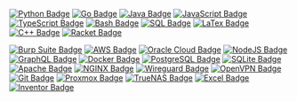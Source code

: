 <p dir="auto"><a target="_blank" rel="noopener noreferrer nofollow" href="https://camo.githubusercontent.com/48d88076f782cd1c82ba93b3dbcf27a066ea02f6245d6c7943f91f39594fbd65/68747470733a2f2f696d672e736869656c64732e696f2f62616467652f507974686f6e2d3337373641423f7374796c653d666f722d7468652d6261646765266c6162656c436f6c6f723d626c61636b266c6f676f3d707974686f6e266c6f676f436f6c6f723d7768697465"><img src="https://camo.githubusercontent.com/48d88076f782cd1c82ba93b3dbcf27a066ea02f6245d6c7943f91f39594fbd65/68747470733a2f2f696d672e736869656c64732e696f2f62616467652f507974686f6e2d3337373641423f7374796c653d666f722d7468652d6261646765266c6162656c436f6c6f723d626c61636b266c6f676f3d707974686f6e266c6f676f436f6c6f723d7768697465" alt="Python Badge" data-canonical-src="https://img.shields.io/badge/Python-3776AB?style=for-the-badge&amp;labelColor=black&amp;logo=python&amp;logoColor=white" style="max-width: 100%;"></a>
<a target="_blank" rel="noopener noreferrer nofollow" href="https://camo.githubusercontent.com/3a26b9593899bc9d272e53c96887b689dd8b985396f7e9c88a1ff9c0dea26bbd/68747470733a2f2f696d672e736869656c64732e696f2f62616467652f476f2d3030414444383f7374796c653d666f722d7468652d6261646765266c6162656c436f6c6f723d626c61636b266c6f676f3d676f266c6f676f436f6c6f723d7768697465"><img src="https://camo.githubusercontent.com/3a26b9593899bc9d272e53c96887b689dd8b985396f7e9c88a1ff9c0dea26bbd/68747470733a2f2f696d672e736869656c64732e696f2f62616467652f476f2d3030414444383f7374796c653d666f722d7468652d6261646765266c6162656c436f6c6f723d626c61636b266c6f676f3d676f266c6f676f436f6c6f723d7768697465" alt="Go Badge" data-canonical-src="https://img.shields.io/badge/Go-00ADD8?style=for-the-badge&amp;labelColor=black&amp;logo=go&amp;logoColor=white" style="max-width: 100%;"></a>
<a target="_blank" rel="noopener noreferrer nofollow" href="https://camo.githubusercontent.com/457bd0242c682483d91d9dd06bf7daada11e316eff611239f0798701464bdc53/68747470733a2f2f696d672e736869656c64732e696f2f62616467652f4a6176612d3030373339363f7374796c653d666f722d7468652d6261646765266c6162656c436f6c6f723d626c61636b266c6f676f3d6a617661266c6f676f436f6c6f723d7768697465"><img src="https://camo.githubusercontent.com/457bd0242c682483d91d9dd06bf7daada11e316eff611239f0798701464bdc53/68747470733a2f2f696d672e736869656c64732e696f2f62616467652f4a6176612d3030373339363f7374796c653d666f722d7468652d6261646765266c6162656c436f6c6f723d626c61636b266c6f676f3d6a617661266c6f676f436f6c6f723d7768697465" alt="Java Badge" data-canonical-src="https://img.shields.io/badge/Java-007396?style=for-the-badge&amp;labelColor=black&amp;logo=java&amp;logoColor=white" style="max-width: 100%;"></a>
<a target="_blank" rel="noopener noreferrer nofollow" href="https://camo.githubusercontent.com/b1bf6d340c01d8107a1a2612fb5f3b73da8e03f6a34a929df4ca0e3ac7295d39/68747470733a2f2f696d672e736869656c64732e696f2f62616467652f4a6176617363726970742d4630444234463f7374796c653d666f722d7468652d6261646765266c6162656c436f6c6f723d626c61636b266c6f676f3d6a617661736372697074266c6f676f436f6c6f723d7768697465"><img src="https://camo.githubusercontent.com/b1bf6d340c01d8107a1a2612fb5f3b73da8e03f6a34a929df4ca0e3ac7295d39/68747470733a2f2f696d672e736869656c64732e696f2f62616467652f4a6176617363726970742d4630444234463f7374796c653d666f722d7468652d6261646765266c6162656c436f6c6f723d626c61636b266c6f676f3d6a617661736372697074266c6f676f436f6c6f723d7768697465" alt="JavaScript Badge" data-canonical-src="https://img.shields.io/badge/Javascript-F0DB4F?style=for-the-badge&amp;labelColor=black&amp;logo=javascript&amp;logoColor=white" style="max-width: 100%;"></a>
<a target="_blank" rel="noopener noreferrer nofollow" href="https://camo.githubusercontent.com/645935b3d940d2eb46eac35f485f63f3c310babb59d5f61719d10e58ae6f5640/68747470733a2f2f696d672e736869656c64732e696f2f62616467652f547970655363726970742d3331373843363f7374796c653d666f722d7468652d6261646765266c6162656c436f6c6f723d626c61636b266c6f676f3d74797065736372697074266c6f676f436f6c6f723d7768697465"><img src="https://camo.githubusercontent.com/645935b3d940d2eb46eac35f485f63f3c310babb59d5f61719d10e58ae6f5640/68747470733a2f2f696d672e736869656c64732e696f2f62616467652f547970655363726970742d3331373843363f7374796c653d666f722d7468652d6261646765266c6162656c436f6c6f723d626c61636b266c6f676f3d74797065736372697074266c6f676f436f6c6f723d7768697465" alt="TypeScript Badge" data-canonical-src="https://img.shields.io/badge/TypeScript-3178C6?style=for-the-badge&amp;labelColor=black&amp;logo=typescript&amp;logoColor=white" style="max-width: 100%;"></a>
<a target="_blank" rel="noopener noreferrer nofollow" href="https://camo.githubusercontent.com/04dba38e5ec8414caa126b7466f1c3e53cc556af58e98916a260c92ea285e8a1/68747470733a2f2f696d672e736869656c64732e696f2f62616467652f426173682d3445414132353f7374796c653d666f722d7468652d6261646765266c6162656c436f6c6f723d626c61636b266c6f676f3d676e7562617368266c6f676f436f6c6f723d7768697465"><img src="https://camo.githubusercontent.com/04dba38e5ec8414caa126b7466f1c3e53cc556af58e98916a260c92ea285e8a1/68747470733a2f2f696d672e736869656c64732e696f2f62616467652f426173682d3445414132353f7374796c653d666f722d7468652d6261646765266c6162656c436f6c6f723d626c61636b266c6f676f3d676e7562617368266c6f676f436f6c6f723d7768697465" alt="Bash Badge" data-canonical-src="https://img.shields.io/badge/Bash-4EAA25?style=for-the-badge&amp;labelColor=black&amp;logo=gnubash&amp;logoColor=white" style="max-width: 100%;"></a>
<a target="_blank" rel="noopener noreferrer nofollow" href="https://camo.githubusercontent.com/f6915e0c52a5fd64b9d61ff2186aed5b61d2e28268baaf3650459c9944c63f09/68747470733a2f2f696d672e736869656c64732e696f2f62616467652f53514c2d3431363945313f7374796c653d666f722d7468652d6261646765266c6162656c436f6c6f723d626c61636b266c6f676f3d706f737467726573716c266c6f676f436f6c6f723d7768697465"><img src="https://camo.githubusercontent.com/f6915e0c52a5fd64b9d61ff2186aed5b61d2e28268baaf3650459c9944c63f09/68747470733a2f2f696d672e736869656c64732e696f2f62616467652f53514c2d3431363945313f7374796c653d666f722d7468652d6261646765266c6162656c436f6c6f723d626c61636b266c6f676f3d706f737467726573716c266c6f676f436f6c6f723d7768697465" alt="SQL Badge" data-canonical-src="https://img.shields.io/badge/SQL-4169E1?style=for-the-badge&amp;labelColor=black&amp;logo=postgresql&amp;logoColor=white" style="max-width: 100%;"></a>
<a target="_blank" rel="noopener noreferrer nofollow" href="https://camo.githubusercontent.com/6fccee5146659e536f87b7fbcf1f0e9067b018692dbe014f4beb1cd94263796b/68747470733a2f2f696d672e736869656c64732e696f2f62616467652f4c615465782d3030383038303f7374796c653d666f722d7468652d6261646765266c6162656c436f6c6f723d626c61636b266c6f676f3d4c61546578266c6f676f436f6c6f723d7768697465"><img src="https://camo.githubusercontent.com/6fccee5146659e536f87b7fbcf1f0e9067b018692dbe014f4beb1cd94263796b/68747470733a2f2f696d672e736869656c64732e696f2f62616467652f4c615465782d3030383038303f7374796c653d666f722d7468652d6261646765266c6162656c436f6c6f723d626c61636b266c6f676f3d4c61546578266c6f676f436f6c6f723d7768697465" alt="LaTex Badge" data-canonical-src="https://img.shields.io/badge/LaTex-008080?style=for-the-badge&amp;labelColor=black&amp;logo=LaTex&amp;logoColor=white" style="max-width: 100%;"></a>
<a target="_blank" rel="noopener noreferrer nofollow" href="https://camo.githubusercontent.com/c67dbd03403a84f9a682cec93a1031e1d4a8ff7009f61135ceee45fbc3d3dfb5/68747470733a2f2f696d672e736869656c64732e696f2f62616467652f432b2b2d3030353939433f7374796c653d666f722d7468652d6261646765266c6162656c436f6c6f723d626c61636b266c6f676f3d63706c7573706c7573266c6f676f436f6c6f723d7768697465"><img src="https://camo.githubusercontent.com/c67dbd03403a84f9a682cec93a1031e1d4a8ff7009f61135ceee45fbc3d3dfb5/68747470733a2f2f696d672e736869656c64732e696f2f62616467652f432b2b2d3030353939433f7374796c653d666f722d7468652d6261646765266c6162656c436f6c6f723d626c61636b266c6f676f3d63706c7573706c7573266c6f676f436f6c6f723d7768697465" alt="C++ Badge" data-canonical-src="https://img.shields.io/badge/C++-00599C?style=for-the-badge&amp;labelColor=black&amp;logo=cplusplus&amp;logoColor=white" style="max-width: 100%;"></a>
<a target="_blank" rel="noopener noreferrer nofollow" href="https://camo.githubusercontent.com/2d02d40ed4e844e74bad1c6c0c966e9c8d185c355f207b8b08ab22a08fd56366/68747470733a2f2f696d672e736869656c64732e696f2f62616467652f5261636b65742d3946314432303f7374796c653d666f722d7468652d6261646765266c6162656c436f6c6f723d626c61636b266c6f676f3d5261636b6574266c6f676f436f6c6f723d7768697465"><img src="https://camo.githubusercontent.com/2d02d40ed4e844e74bad1c6c0c966e9c8d185c355f207b8b08ab22a08fd56366/68747470733a2f2f696d672e736869656c64732e696f2f62616467652f5261636b65742d3946314432303f7374796c653d666f722d7468652d6261646765266c6162656c436f6c6f723d626c61636b266c6f676f3d5261636b6574266c6f676f436f6c6f723d7768697465" alt="Racket Badge" data-canonical-src="https://img.shields.io/badge/Racket-9F1D20?style=for-the-badge&amp;labelColor=black&amp;logo=Racket&amp;logoColor=white" style="max-width: 100%;"></a></p>



<p dir="auto"><a target="_blank" rel="noopener noreferrer nofollow" href="https://camo.githubusercontent.com/68ad77223d309dccd4491cddbd3087416156204364d8092bdfc29abda74f321d/68747470733a2f2f696d672e736869656c64732e696f2f62616467652f427572705f53756974652d4646363633333f7374796c653d666f722d7468652d6261646765266c6162656c436f6c6f723d626c61636b266c6f676f3d266c6f676f436f6c6f723d7768697465"><img src="https://camo.githubusercontent.com/68ad77223d309dccd4491cddbd3087416156204364d8092bdfc29abda74f321d/68747470733a2f2f696d672e736869656c64732e696f2f62616467652f427572705f53756974652d4646363633333f7374796c653d666f722d7468652d6261646765266c6162656c436f6c6f723d626c61636b266c6f676f3d266c6f676f436f6c6f723d7768697465" alt="Burp Suite Badge" data-canonical-src="https://img.shields.io/badge/Burp_Suite-FF6633?style=for-the-badge&amp;labelColor=black&amp;logo=&amp;logoColor=white" style="max-width: 100%;"></a>
<a target="_blank" rel="noopener noreferrer nofollow" href="https://camo.githubusercontent.com/41125c8c9d7d08138000561c20b4de326839c9163c5c0aea6e5366e5b3ab3151/68747470733a2f2f696d672e736869656c64732e696f2f62616467652f4157532d3233324633453f7374796c653d666f722d7468652d6261646765266c6162656c436f6c6f723d626c61636b266c6f676f3d616d617a6f6e617773266c6f676f436f6c6f723d7768697465"><img src="https://camo.githubusercontent.com/41125c8c9d7d08138000561c20b4de326839c9163c5c0aea6e5366e5b3ab3151/68747470733a2f2f696d672e736869656c64732e696f2f62616467652f4157532d3233324633453f7374796c653d666f722d7468652d6261646765266c6162656c436f6c6f723d626c61636b266c6f676f3d616d617a6f6e617773266c6f676f436f6c6f723d7768697465" alt="AWS Badge" data-canonical-src="https://img.shields.io/badge/AWS-232F3E?style=for-the-badge&amp;labelColor=black&amp;logo=amazonaws&amp;logoColor=white" style="max-width: 100%;"></a>
<a target="_blank" rel="noopener noreferrer nofollow" href="https://camo.githubusercontent.com/695393b338b67299671fa29ef8f2656e246f5f5113409ae73010f77aa1665f81/68747470733a2f2f696d672e736869656c64732e696f2f62616467652f4f7261636c655f436c6f75642d4638303030303f7374796c653d666f722d7468652d6261646765266c6162656c436f6c6f723d626c61636b266c6f676f3d6f7261636c65266c6f676f436f6c6f723d7768697465"><img src="https://camo.githubusercontent.com/695393b338b67299671fa29ef8f2656e246f5f5113409ae73010f77aa1665f81/68747470733a2f2f696d672e736869656c64732e696f2f62616467652f4f7261636c655f436c6f75642d4638303030303f7374796c653d666f722d7468652d6261646765266c6162656c436f6c6f723d626c61636b266c6f676f3d6f7261636c65266c6f676f436f6c6f723d7768697465" alt="Oracle Cloud Badge" data-canonical-src="https://img.shields.io/badge/Oracle_Cloud-F80000?style=for-the-badge&amp;labelColor=black&amp;logo=oracle&amp;logoColor=white" style="max-width: 100%;"></a>
<a target="_blank" rel="noopener noreferrer nofollow" href="https://camo.githubusercontent.com/d2e274cf4baa056f68b8f8efea0b68a4cd4f52bb5669a7f101c054917dd697bc/68747470733a2f2f696d672e736869656c64732e696f2f62616467652f4e6f64652e4a532d3333393933333f7374796c653d666f722d7468652d6261646765266c6162656c436f6c6f723d626c61636b266c6f676f3d6e6f6465646f746a73266c6f676f436f6c6f723d7768697465"><img src="https://camo.githubusercontent.com/d2e274cf4baa056f68b8f8efea0b68a4cd4f52bb5669a7f101c054917dd697bc/68747470733a2f2f696d672e736869656c64732e696f2f62616467652f4e6f64652e4a532d3333393933333f7374796c653d666f722d7468652d6261646765266c6162656c436f6c6f723d626c61636b266c6f676f3d6e6f6465646f746a73266c6f676f436f6c6f723d7768697465" alt="NodeJS Badge" data-canonical-src="https://img.shields.io/badge/Node.JS-339933?style=for-the-badge&amp;labelColor=black&amp;logo=nodedotjs&amp;logoColor=white" style="max-width: 100%;"></a>
<a target="_blank" rel="noopener noreferrer nofollow" href="https://camo.githubusercontent.com/972eab49583805c1b89681a4d4be196d77e4a3ffe926b45aaa9873bbfa7f34e0/68747470733a2f2f696d672e736869656c64732e696f2f62616467652f4772617068514c2d4531303039383f7374796c653d666f722d7468652d6261646765266c6162656c436f6c6f723d626c61636b266c6f676f3d4772617068514c266c6f676f436f6c6f723d7768697465"><img src="https://camo.githubusercontent.com/972eab49583805c1b89681a4d4be196d77e4a3ffe926b45aaa9873bbfa7f34e0/68747470733a2f2f696d672e736869656c64732e696f2f62616467652f4772617068514c2d4531303039383f7374796c653d666f722d7468652d6261646765266c6162656c436f6c6f723d626c61636b266c6f676f3d4772617068514c266c6f676f436f6c6f723d7768697465" alt="GraphQL Badge" data-canonical-src="https://img.shields.io/badge/GraphQL-E10098?style=for-the-badge&amp;labelColor=black&amp;logo=GraphQL&amp;logoColor=white" style="max-width: 100%;"></a>
<a target="_blank" rel="noopener noreferrer nofollow" href="https://camo.githubusercontent.com/fe7dab08b0d322651c6fe51146dae4eddbf7c588ff275e1d195565c306915231/68747470733a2f2f696d672e736869656c64732e696f2f62616467652f646f636b65722d3234393645443f7374796c653d666f722d7468652d6261646765266c6162656c436f6c6f723d626c61636b266c6f676f3d646f636b6572266c6f676f436f6c6f723d7768697465"><img src="https://camo.githubusercontent.com/fe7dab08b0d322651c6fe51146dae4eddbf7c588ff275e1d195565c306915231/68747470733a2f2f696d672e736869656c64732e696f2f62616467652f646f636b65722d3234393645443f7374796c653d666f722d7468652d6261646765266c6162656c436f6c6f723d626c61636b266c6f676f3d646f636b6572266c6f676f436f6c6f723d7768697465" alt="Docker Badge" data-canonical-src="https://img.shields.io/badge/docker-2496ED?style=for-the-badge&amp;labelColor=black&amp;logo=docker&amp;logoColor=white" style="max-width: 100%;"></a>
<a target="_blank" rel="noopener noreferrer nofollow" href="https://camo.githubusercontent.com/3117401147a114ec41b4ab8611b61c5825736114bd417f2d7c81a467f995ed6a/68747470733a2f2f696d672e736869656c64732e696f2f62616467652f706f737467726573716c2d3431363945313f7374796c653d666f722d7468652d6261646765266c6162656c436f6c6f723d626c61636b266c6f676f3d706f737467726573716c266c6f676f436f6c6f723d7768697465"><img src="https://camo.githubusercontent.com/3117401147a114ec41b4ab8611b61c5825736114bd417f2d7c81a467f995ed6a/68747470733a2f2f696d672e736869656c64732e696f2f62616467652f706f737467726573716c2d3431363945313f7374796c653d666f722d7468652d6261646765266c6162656c436f6c6f723d626c61636b266c6f676f3d706f737467726573716c266c6f676f436f6c6f723d7768697465" alt="PostgreSQL Badge" data-canonical-src="https://img.shields.io/badge/postgresql-4169E1?style=for-the-badge&amp;labelColor=black&amp;logo=postgresql&amp;logoColor=white" style="max-width: 100%;"></a>
<a target="_blank" rel="noopener noreferrer nofollow" href="https://camo.githubusercontent.com/7f970b133563dc8b8b1c8193166649d0cbc3202f512338631774340c2f57d608/68747470733a2f2f696d672e736869656c64732e696f2f62616467652f73716c6974652d3030334235373f7374796c653d666f722d7468652d6261646765266c6162656c436f6c6f723d626c61636b266c6f676f3d73716c697465266c6f676f436f6c6f723d7768697465"><img src="https://camo.githubusercontent.com/7f970b133563dc8b8b1c8193166649d0cbc3202f512338631774340c2f57d608/68747470733a2f2f696d672e736869656c64732e696f2f62616467652f73716c6974652d3030334235373f7374796c653d666f722d7468652d6261646765266c6162656c436f6c6f723d626c61636b266c6f676f3d73716c697465266c6f676f436f6c6f723d7768697465" alt="SQLite Badge" data-canonical-src="https://img.shields.io/badge/sqlite-003B57?style=for-the-badge&amp;labelColor=black&amp;logo=sqlite&amp;logoColor=white" style="max-width: 100%;"></a>
<a target="_blank" rel="noopener noreferrer nofollow" href="https://camo.githubusercontent.com/f4d53a962f7cda93b1ce2f71eb500a4a521f0f2b15e4372ccd0ae5d2f16440d8/68747470733a2f2f696d672e736869656c64732e696f2f62616467652f6170616368652d4432323132383f7374796c653d666f722d7468652d6261646765266c6162656c436f6c6f723d626c61636b266c6f676f3d617061636865266c6f676f436f6c6f723d7768697465"><img src="https://camo.githubusercontent.com/f4d53a962f7cda93b1ce2f71eb500a4a521f0f2b15e4372ccd0ae5d2f16440d8/68747470733a2f2f696d672e736869656c64732e696f2f62616467652f6170616368652d4432323132383f7374796c653d666f722d7468652d6261646765266c6162656c436f6c6f723d626c61636b266c6f676f3d617061636865266c6f676f436f6c6f723d7768697465" alt="Apache Badge" data-canonical-src="https://img.shields.io/badge/apache-D22128?style=for-the-badge&amp;labelColor=black&amp;logo=apache&amp;logoColor=white" style="max-width: 100%;"></a>
<a target="_blank" rel="noopener noreferrer nofollow" href="https://camo.githubusercontent.com/8650813f664306375dc8dc0b9f987a0721ce10bbc0646edbdd729f96b4a3ce02/68747470733a2f2f696d672e736869656c64732e696f2f62616467652f6e67696e782d3236393533393f7374796c653d666f722d7468652d6261646765266c6162656c436f6c6f723d626c61636b266c6f676f3d6e67696e78266c6f676f436f6c6f723d7768697465"><img src="https://camo.githubusercontent.com/8650813f664306375dc8dc0b9f987a0721ce10bbc0646edbdd729f96b4a3ce02/68747470733a2f2f696d672e736869656c64732e696f2f62616467652f6e67696e782d3236393533393f7374796c653d666f722d7468652d6261646765266c6162656c436f6c6f723d626c61636b266c6f676f3d6e67696e78266c6f676f436f6c6f723d7768697465" alt="NGINX Badge" data-canonical-src="https://img.shields.io/badge/nginx-269539?style=for-the-badge&amp;labelColor=black&amp;logo=nginx&amp;logoColor=white" style="max-width: 100%;"></a>
<a target="_blank" rel="noopener noreferrer nofollow" href="https://camo.githubusercontent.com/4992acb655cc862224c54da44720593d371235387074c00eb149eef544dd1f58/68747470733a2f2f696d672e736869656c64732e696f2f62616467652f7769726567756172642d3838313731413f7374796c653d666f722d7468652d6261646765266c6162656c436f6c6f723d626c61636b266c6f676f3d576972656775617264266c6f676f436f6c6f723d7768697465"><img src="https://camo.githubusercontent.com/4992acb655cc862224c54da44720593d371235387074c00eb149eef544dd1f58/68747470733a2f2f696d672e736869656c64732e696f2f62616467652f7769726567756172642d3838313731413f7374796c653d666f722d7468652d6261646765266c6162656c436f6c6f723d626c61636b266c6f676f3d576972656775617264266c6f676f436f6c6f723d7768697465" alt="Wireguard Badge" data-canonical-src="https://img.shields.io/badge/wireguard-88171A?style=for-the-badge&amp;labelColor=black&amp;logo=Wireguard&amp;logoColor=white" style="max-width: 100%;"></a>
<a target="_blank" rel="noopener noreferrer nofollow" href="https://camo.githubusercontent.com/5b20c37345ba0d1f1a66b7a9c946324c199252cf35260ef7c8c6e6997338343a/68747470733a2f2f696d672e736869656c64732e696f2f62616467652f4f70656e56504e2d4541374532303f7374796c653d666f722d7468652d6261646765266c6162656c436f6c6f723d626c61636b266c6f676f3d4f70656e56504e266c6f676f436f6c6f723d7768697465"><img src="https://camo.githubusercontent.com/5b20c37345ba0d1f1a66b7a9c946324c199252cf35260ef7c8c6e6997338343a/68747470733a2f2f696d672e736869656c64732e696f2f62616467652f4f70656e56504e2d4541374532303f7374796c653d666f722d7468652d6261646765266c6162656c436f6c6f723d626c61636b266c6f676f3d4f70656e56504e266c6f676f436f6c6f723d7768697465" alt="OpenVPN Badge" data-canonical-src="https://img.shields.io/badge/OpenVPN-EA7E20?style=for-the-badge&amp;labelColor=black&amp;logo=OpenVPN&amp;logoColor=white" style="max-width: 100%;"></a>
<a target="_blank" rel="noopener noreferrer nofollow" href="https://camo.githubusercontent.com/72704e4d34232bd73405581eb67912cef9025312c7eb93adc50627ce697b5f6f/68747470733a2f2f696d672e736869656c64732e696f2f62616467652f4769742d4630353033323f7374796c653d666f722d7468652d6261646765266c6162656c436f6c6f723d626c61636b266c6f676f3d676974266c6f676f436f6c6f723d7768697465"><img src="https://camo.githubusercontent.com/72704e4d34232bd73405581eb67912cef9025312c7eb93adc50627ce697b5f6f/68747470733a2f2f696d672e736869656c64732e696f2f62616467652f4769742d4630353033323f7374796c653d666f722d7468652d6261646765266c6162656c436f6c6f723d626c61636b266c6f676f3d676974266c6f676f436f6c6f723d7768697465" alt="Git Badge" data-canonical-src="https://img.shields.io/badge/Git-F05032?style=for-the-badge&amp;labelColor=black&amp;logo=git&amp;logoColor=white" style="max-width: 100%;"></a>
<a target="_blank" rel="noopener noreferrer nofollow" href="https://camo.githubusercontent.com/a83e76f7cb663d3bcd9e49130941b9e11923b2bee22c1a57b17e8b75baa9e75b/68747470733a2f2f696d672e736869656c64732e696f2f62616467652f50726f786d6f782d4535373030303f7374796c653d666f722d7468652d6261646765266c6162656c436f6c6f723d626c61636b266c6f676f3d70726f786d6f78266c6f676f436f6c6f723d7768697465"><img src="https://camo.githubusercontent.com/a83e76f7cb663d3bcd9e49130941b9e11923b2bee22c1a57b17e8b75baa9e75b/68747470733a2f2f696d672e736869656c64732e696f2f62616467652f50726f786d6f782d4535373030303f7374796c653d666f722d7468652d6261646765266c6162656c436f6c6f723d626c61636b266c6f676f3d70726f786d6f78266c6f676f436f6c6f723d7768697465" alt="Proxmox Badge" data-canonical-src="https://img.shields.io/badge/Proxmox-E57000?style=for-the-badge&amp;labelColor=black&amp;logo=proxmox&amp;logoColor=white" style="max-width: 100%;"></a>
<a target="_blank" rel="noopener noreferrer nofollow" href="https://camo.githubusercontent.com/d24d30c29f10b827643c7f774c787353e3e52fcaa692a4c27c8ab1411cd3f64c/68747470733a2f2f696d672e736869656c64732e696f2f62616467652f547275654e41532d3030393544353f7374796c653d666f722d7468652d6261646765266c6162656c436f6c6f723d626c61636b266c6f676f3d747275656e6173266c6f676f436f6c6f723d7768697465"><img src="https://camo.githubusercontent.com/d24d30c29f10b827643c7f774c787353e3e52fcaa692a4c27c8ab1411cd3f64c/68747470733a2f2f696d672e736869656c64732e696f2f62616467652f547275654e41532d3030393544353f7374796c653d666f722d7468652d6261646765266c6162656c436f6c6f723d626c61636b266c6f676f3d747275656e6173266c6f676f436f6c6f723d7768697465" alt="TrueNAS Badge" data-canonical-src="https://img.shields.io/badge/TrueNAS-0095D5?style=for-the-badge&amp;labelColor=black&amp;logo=truenas&amp;logoColor=white" style="max-width: 100%;"></a>
<a target="_blank" rel="noopener noreferrer nofollow" href="https://camo.githubusercontent.com/dd25459370f0ecb3eebc7bcb074c3853ed90da073e0a488092e1645594965aa2/68747470733a2f2f696d672e736869656c64732e696f2f62616467652f457863656c2d3231373334363f7374796c653d666f722d7468652d6261646765266c6162656c436f6c6f723d626c61636b266c6f676f3d6d6963726f736f6674657863656c266c6f676f436f6c6f723d7768697465"><img src="https://camo.githubusercontent.com/dd25459370f0ecb3eebc7bcb074c3853ed90da073e0a488092e1645594965aa2/68747470733a2f2f696d672e736869656c64732e696f2f62616467652f457863656c2d3231373334363f7374796c653d666f722d7468652d6261646765266c6162656c436f6c6f723d626c61636b266c6f676f3d6d6963726f736f6674657863656c266c6f676f436f6c6f723d7768697465" alt="Excel Badge" data-canonical-src="https://img.shields.io/badge/Excel-217346?style=for-the-badge&amp;labelColor=black&amp;logo=microsoftexcel&amp;logoColor=white" style="max-width: 100%;"></a>
<a target="_blank" rel="noopener noreferrer nofollow" href="https://camo.githubusercontent.com/c93cfbb4566d9eeec7a4e85c6c5aeabdd5a9cb6a0affb5cea4d8d7dba7399a95/68747470733a2f2f696d672e736869656c64732e696f2f62616467652f4175746f6465736b5f496e76656e746f722d3036393644373f7374796c653d666f722d7468652d6261646765266c6162656c436f6c6f723d626c61636b266c6f676f3d6175746f6465736b266c6f676f436f6c6f723d7768697465"><img src="https://camo.githubusercontent.com/c93cfbb4566d9eeec7a4e85c6c5aeabdd5a9cb6a0affb5cea4d8d7dba7399a95/68747470733a2f2f696d672e736869656c64732e696f2f62616467652f4175746f6465736b5f496e76656e746f722d3036393644373f7374796c653d666f722d7468652d6261646765266c6162656c436f6c6f723d626c61636b266c6f676f3d6175746f6465736b266c6f676f436f6c6f723d7768697465" alt="Inventor Badge" data-canonical-src="https://img.shields.io/badge/Autodesk_Inventor-0696D7?style=for-the-badge&amp;labelColor=black&amp;logo=autodesk&amp;logoColor=white" style="max-width: 100%;"></a></p>
